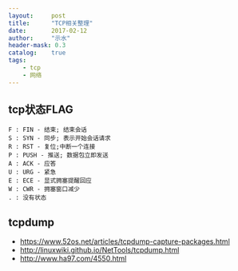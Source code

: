 ```yaml
---
layout:     post
title:      "TCP相关整理"
date:       2017-02-12
author:     "示水"
header-mask: 0.3
catalog:    true
tags:
    - tcp
    - 网络
---
```


## tcp状态FLAG
```
F : FIN - 结束; 结束会话
S : SYN - 同步; 表示开始会话请求
R : RST - 复位;中断一个连接
P : PUSH - 推送; 数据包立即发送
A : ACK - 应答
U : URG - 紧急
E : ECE - 显式拥塞提醒回应
W : CWR - 拥塞窗口减少
. : 没有状态
```


## tcpdump
* https://www.52os.net/articles/tcpdump-capture-packages.html
* http://linuxwiki.github.io/NetTools/tcpdump.html
* http://www.ha97.com/4550.html
